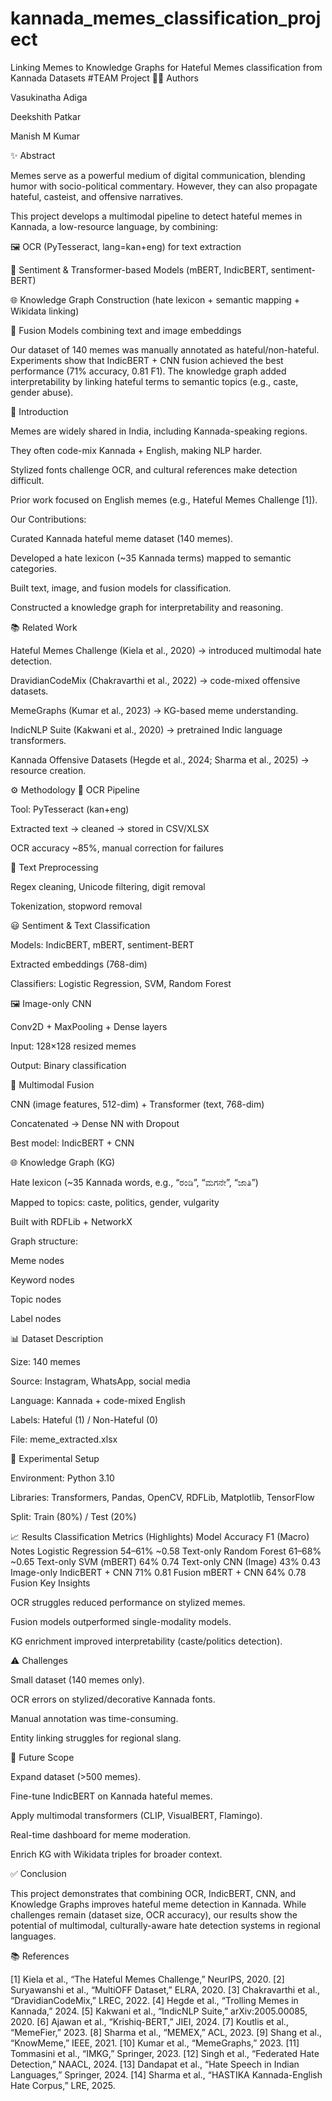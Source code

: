 # kannada_memes_classification_project
Linking Memes to Knowledge Graphs for Hateful Memes classification from Kannada Datasets #TEAM Project 
👨‍🎓 Authors

Vasukinatha Adiga

Deekshith Patkar

Manish M Kumar

✨ Abstract

Memes serve as a powerful medium of digital communication, blending humor with socio-political commentary. However, they can also propagate hateful, casteist, and offensive narratives.

This project develops a multimodal pipeline to detect hateful memes in Kannada, a low-resource language, by combining:

🖼️ OCR (PyTesseract, lang=kan+eng) for text extraction

🧠 Sentiment & Transformer-based Models (mBERT, IndicBERT, sentiment-BERT)

🌐 Knowledge Graph Construction (hate lexicon + semantic mapping + Wikidata linking)

🤖 Fusion Models combining text and image embeddings

Our dataset of 140 memes was manually annotated as hateful/non-hateful. Experiments show that IndicBERT + CNN fusion achieved the best performance (71% accuracy, 0.81 F1). The knowledge graph added interpretability by linking hateful terms to semantic topics (e.g., caste, gender abuse).

📝 Introduction

Memes are widely shared in India, including Kannada-speaking regions.

They often code-mix Kannada + English, making NLP harder.

Stylized fonts challenge OCR, and cultural references make detection difficult.

Prior work focused on English memes (e.g., Hateful Memes Challenge [1]).

Our Contributions:

Curated Kannada hateful meme dataset (140 memes).

Developed a hate lexicon (~35 Kannada terms) mapped to semantic categories.

Built text, image, and fusion models for classification.

Constructed a knowledge graph for interpretability and reasoning.

📚 Related Work

Hateful Memes Challenge (Kiela et al., 2020) → introduced multimodal hate detection.

DravidianCodeMix (Chakravarthi et al., 2022) → code-mixed offensive datasets.

MemeGraphs (Kumar et al., 2023) → KG-based meme understanding.

IndicNLP Suite (Kakwani et al., 2020) → pretrained Indic language transformers.

Kannada Offensive Datasets (Hegde et al., 2024; Sharma et al., 2025) → resource creation.

⚙️ Methodology
🔡 OCR Pipeline

Tool: PyTesseract (kan+eng)

Extracted text → cleaned → stored in CSV/XLSX

OCR accuracy ~85%, manual correction for failures

🧹 Text Preprocessing

Regex cleaning, Unicode filtering, digit removal

Tokenization, stopword removal

😃 Sentiment & Text Classification

Models: IndicBERT, mBERT, sentiment-BERT

Extracted embeddings (768-dim)

Classifiers: Logistic Regression, SVM, Random Forest

🖼️ Image-only CNN

Conv2D + MaxPooling + Dense layers

Input: 128×128 resized memes

Output: Binary classification

🤝 Multimodal Fusion

CNN (image features, 512-dim) + Transformer (text, 768-dim)

Concatenated → Dense NN with Dropout

Best model: IndicBERT + CNN

🌐 Knowledge Graph (KG)

Hate lexicon (~35 Kannada words, e.g., “ರಂಡಿ”, “ಮಗನೇ”, “ಜಾತಿ”)

Mapped to topics: caste, politics, gender, vulgarity

Built with RDFLib + NetworkX

Graph structure:

Meme nodes

Keyword nodes

Topic nodes

Label nodes

📊 Dataset Description

Size: 140 memes

Source: Instagram, WhatsApp, social media

Language: Kannada + code-mixed English

Labels: Hateful (1) / Non-Hateful (0)

File: meme_extracted.xlsx

🧪 Experimental Setup

Environment: Python 3.10

Libraries: Transformers, Pandas, OpenCV, RDFLib, Matplotlib, TensorFlow

Split: Train (80%) / Test (20%)

📈 Results
Classification Metrics (Highlights)
Model	Accuracy	F1 (Macro)	Notes
Logistic Regression	54–61%	~0.58	Text-only
Random Forest	61–68%	~0.65	Text-only
SVM (mBERT)	64%	0.74	Text-only
CNN (Image)	43%	0.43	Image-only
IndicBERT + CNN	71%	0.81	Fusion
mBERT + CNN	64%	0.78	Fusion
Key Insights

OCR struggles reduced performance on stylized memes.

Fusion models outperformed single-modality models.

KG enrichment improved interpretability (caste/politics detection).

⚠️ Challenges

Small dataset (140 memes only).

OCR errors on stylized/decorative Kannada fonts.

Manual annotation was time-consuming.

Entity linking struggles for regional slang.

🚀 Future Scope

Expand dataset (>500 memes).

Fine-tune IndicBERT on Kannada hateful memes.

Apply multimodal transformers (CLIP, VisualBERT, Flamingo).

Real-time dashboard for meme moderation.

Enrich KG with Wikidata triples for broader context.

✅ Conclusion

This project demonstrates that combining OCR, IndicBERT, CNN, and Knowledge Graphs improves hateful meme detection in Kannada. While challenges remain (dataset size, OCR accuracy), our results show the potential of multimodal, culturally-aware hate detection systems in regional languages.

             

📚 References

[1] Kiela et al., “The Hateful Memes Challenge,” NeurIPS, 2020.
[2] Suryawanshi et al., “MultiOFF Dataset,” ELRA, 2020.
[3] Chakravarthi et al., “DravidianCodeMix,” LREC, 2022.
[4] Hegde et al., “Trolling Memes in Kannada,” 2024.
[5] Kakwani et al., “IndicNLP Suite,” arXiv:2005.00085, 2020.
[6] Ajawan et al., “Krishiq-BERT,” JIEI, 2024.
[7] Koutlis et al., “MemeFier,” 2023.
[8] Sharma et al., “MEMEX,” ACL, 2023.
[9] Shang et al., “KnowMeme,” IEEE, 2021.
[10] Kumar et al., “MemeGraphs,” 2023.
[11] Tommasini et al., “IMKG,” Springer, 2023.
[12] Singh et al., “Federated Hate Detection,” NAACL, 2024.
[13] Dandapat et al., “Hate Speech in Indian Languages,” Springer, 2024.
[14] Sharma et al., “HASTIKA Kannada-English Hate Corpus,” LRE, 2025.
